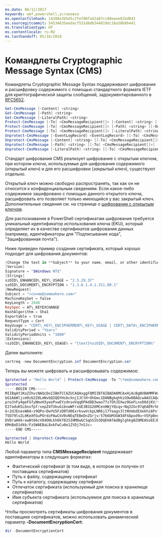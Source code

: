 ```yaml
---
ms.date: 06/12/2017
keywords: wmf,powershell,установка
ms.openlocfilehash: 14208e3b5d5c2fef80fa42a87cc00aeee81bd042
ms.sourcegitcommit: 54534635eedacf531d8d6344019dc16a50b8b441
ms.translationtype: HT
ms.contentlocale: ru-RU
ms.lasthandoff: 05/16/2018
---
```

# <a name="cryptographic-message-syntax-cms-cmdlets"></a>Командлеты Cryptographic Message Syntax (CMS)

Командлеты Cryptographic Message Syntax поддерживают шифрование и расшифровку содержимого с помощью стандартного формата IETF для криптографической защиты сообщений, задокументированного в [RFC5652](https://tools.ietf.org/html/rfc5652).

```powershell
Get-CmsMessage [-Content] <string>
Get-CmsMessage [-Path] <string>
Get-CmsMessage [-LiteralPath] <string>
Protect-CmsMessage [-To] <CmsMessageRecipient[]> [-Content] <string> [[-OutFile] <string>]
Protect-CmsMessage [-To] <CmsMessageRecipient[]> [-Path] <string> [[-OutFile] <string>]
Protect-CmsMessage [-To] <CmsMessageRecipient[]> [-LiteralPath] <string> [[-OutFile] <string>]
Unprotect-CmsMessage [-EventLogRecord] <EventLogRecord> [[-To] <CmsMessageRecipient[]>] [-IncludeContext]
Unprotect-CmsMessage [-Content] <string> [[-To] <CmsMessageRecipient[]>] [-IncludeContext]
Unprotect-CmsMessage [-Path] <string> [[-To] <CmsMessageRecipient[]>] [-IncludeContext]
Unprotect-CmsMessage [-LiteralPath] <string> [[-To] <CmsMessageRecipient[]>] [-IncludeContext]
```

Стандарт шифрования CMS реализует шифрование с открытым ключом, при котором ключи, используемые для шифрования содержимого (*открытый ключ*) и для его расшифровки (*закрытый ключ*), существуют отдельно.

Открытый ключ можно свободно распространять, так как он не относится к конфиденциальным сведениям. Если какое-либо содержимое зашифровано с помощью данного открытого ключа, расшифровать его позволяет только имеющийся у вас закрытый ключ. Дополнительные сведения см. на странице о [шифровании с открытым ключом](https://en.wikipedia.org/wiki/Public-key_cryptography).

Для распознавания в PowerShell сертификатам шифрования требуется уникальный идентификатор использования ключа (EKU), который определяет их в качестве сертификатов шифрования данных (например, идентификаторы для "Подписывание кода", "Зашифрованная почта").

Ниже приведен пример создания сертификата, который хорошо подходит для шифрования документов:

```powershell
(Change the text in **Subject** to your name, email, or other identifier), and put in a file (i.e.: DocumentEncryption.inf):
[Version]
Signature = "$Windows NT$"
[Strings]
szOID\_ENHANCED\_KEY\_USAGE = "2.5.29.37"
szOID\_DOCUMENT\_ENCRYPTION = "1.3.6.1.4.1.311.80.1"
[NewRequest]
Subject = "<cn=me@somewhere.com>"
MachineKeySet = false
KeyLength = 2048
KeySpec = AT\_KEYEXCHANGE
HashAlgorithm = Sha1
Exportable = true
RequestType = Cert
KeyUsage = "CERT\_KEY\_ENCIPHERMENT\_KEY\_USAGE | CERT\_DATA\_ENCIPHERMENT\_KEY\_USAGE"
ValidityPeriod = "Years"
ValidityPeriodUnits = "1000"
[Extensions]
%szOID\_ENHANCED\_KEY\_USAGE% = "{text}%szOID\_DOCUMENT\_ENCRYPTION%"
```

Далее выполните:
```powershell
certreq -new DocumentEncryption.inf DocumentEncryption.cer
```

Теперь вы можете шифровать и расшифровывать содержимое:

```powershell
$protected = "Hello World" | Protect-CmsMessage -To "\*me@somewhere.com\*[](mailto:*leeholm@microsoft.com*)"
$protected
-----BEGIN CMS-----
MIIBqAYJKoZIhvcNAQcDoIIBmTCCAZUCAQAxggFQMIIBTAIBADA0MCAxHjAcBgNVBAMMFWxlZWhv
bG1AbWljcm9zb2Z0LmNvbQIQQYHsbcXnjIJCtH+OhGmc1DANBgkqhkiG9w0BAQcwAASCAQAnkFHM
proJnFy4geFGfyNmxH3yeoPvwEYzdnsoVqqDPAd8D3wao77z7OhJEXwz9GeFLnxD6djKV/tF4PxR
E27aduKSLbnxfpf/sepZ4fUkuGibnwWFrxGE3B1G26MCenHWjYQiqv+Nq32Gc97qEAERrhLv6S4R
G+2dJEnesW8A+z9QPo+DwYU5FzD0Td0ExrkswVckpLNR6j17Yaags3ltNVmbdEXekhi6Psf2MLMP
TSO79lv2L0KeXFGuPOrdzPAwCkV0vNEqTEBeDnZGrjv/5766bM3GW34FXApod9u+VSFpBnqVOCBA
DVDraA6k+xwBt66cV84OHLkh0kT02SIHMDwGCSqGSIb3DQEHATAdBglghkgBZQMEASoEEJbJaiRl
KMnBoD1dkb/FzSWAEBaL8xkFwCu0e1ZtDj7nSJc=
-----END CMS-----

$protected | Unprotect-CmsMessage
Hello World
```

Любой параметр типа **CMSMessageRecipient** поддерживает идентификаторы в следующих форматах:
- Фактический сертификат (в том виде, в котором он получен от поставщика сертификатов)
- Путь к файлу, содержащему сертификат
- Путь к каталогу, содержащему сертификат
- Отпечаток сертификата (используемый для поиска в хранилище сертификатов)
- Имя субъекта сертификата (используемое для поиска в хранилище сертификатов)

Чтобы просмотреть сертификаты шифрования документов в поставщике сертификатов, можно использовать динамический параметр **-DocumentEncryptionCert**:

```powershell
dir -DocumentEncryptionCert
```

